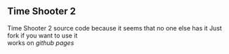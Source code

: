 ## Time Shooter 2

Time Shooter 2 source code because it seems that no one else has it
Just fork if you want to use it <Br>
works on *github pages*
